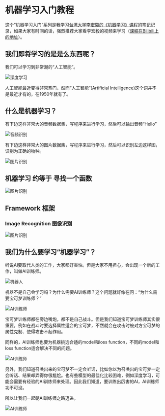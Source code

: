 # 机器学习入门教程

这个“机器学习入门”系列是我学习[台湾大学李宏毅的《机器学习》课程](http://speech.ee.ntu.edu.tw/~tlkagk/courses_ML16.html)的笔记记录，如果大家有时间的话，强烈推荐大家看李宏毅的视频来学习（[课程在Bilibili上的地址](https://www.bilibili.com/video/av10590361?from=search&seid=12091506519866244957)）。

## 我们即将学习的是是么东西呢？

我们可以学习到非常潮的“人工智能”。

![深度学习](/assets/introduction/deep-learning-introduction.png)

人工智能最近变得非常热门，然而“人工智能”(Artificial Intelligence)这个词并不是最近才有的，在1950年就有了。

## 什么是机器学习？

有下边这样非常大的音频数据集，写程序来进行学习，然后可以输出音频“Hello”

![音频识别](/assets/introduction/2.png)

有下边这样非常大的图片数据集，写程序来进行学习，然后可以识别左边这样图，识别为正确的物种。

![图片识别](/assets/introduction/1.png)

## 机器学习 约等于 寻找一个函数

![图片识别](/assets/introduction/3.png)

## Framework 框架

### Image Recognition 图像识别

![图片识别](/assets/introduction/4.png)

## 我们为什么要学习“机器学习”？

听说AI要取代人类的工作，大家都好害怕。但是大家不用担心，会出现一个新的工作，叫做AI训练师。

![机器人](/assets/introduction/24.png)

机器不是自己会学习吗？为什么需要AI训练师？这个问题就好像在问：“为什么需要宝可梦训练师？”

![AI训练师](/assets/introduction/25.png)

宝可梦训练师都在旁边嘴炮，都不是自己战斗。但是我们知道宝可梦训练师其实很重要，例如在战斗时要选择属性适合的宝可梦，不然就会在攻击时被对方宝可梦的属性克制、使得攻击不起作用。

同样的，AI训练师也要为机器挑选合适的model和loss function，不同的model和loss function适合解决不同的问题。

![AI训练师](/assets/introduction/26.png)

另外，我们知道召唤出来的宝可梦不一定会听话，比如你以为召唤出的宝可梦一定会听话、结果却弄得你很尴尬。也有些模型的最佳化比较困难，例如深度学习，可能会需要有经验的AI训练师来处理。因此我们知道，要训练出厉害的AI，AI训练师功不可没。

所以让我们一起朝AI训练师之路迈进。

![AI训练师](/assets/introduction/27.png)
